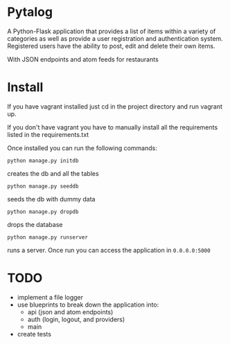 # Pytalog

A Python-Flask application that provides a list of items within a variety of categories as well as provide a user registration and authentication system. Registered users have the ability to post, edit and delete their own items.

With JSON endpoints and atom feeds for restaurants

# Install

If you have vagrant installed just cd in the project directory and run vagrant up.

If you don't have vagrant you have to manually install all the requirements listed in the requirements.txt

Once installed you can run the following commands:

    python manage.py initdb

creates the db and all the tables

    python manage.py seeddb

seeds the db with dummy data

    python manage.py dropdb

drops the database

    python manage.py runserver

runs a server. Once run you can access the application in `0.0.0.0:5000`


# TODO

- implement a file logger
- use blueprints to break down the application into:
  - api (json and atom endpoints)
  - auth (login, logout, and providers)
  - main
- create tests
